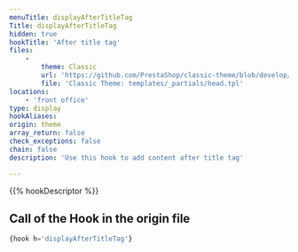 ```yaml
---
menuTitle: displayAfterTitleTag
Title: displayAfterTitleTag
hidden: true
hookTitle: 'After title tag'
files:
    -
        theme: Classic
        url: 'https://github.com/PrestaShop/classic-theme/blob/develop/templates/_partials/head.tpl'
        file: 'Classic Theme: templates/_partials/head.tpl'
locations:
    - 'front office'
type: display
hookAliases: 
origin: theme
array_return: false
check_exceptions: false
chain: false
description: 'Use this hook to add content after title tag'

---
```


{{% hookDescriptor %}}

## Call of the Hook in the origin file

```php
{hook h='displayAfterTitleTag'}
```
